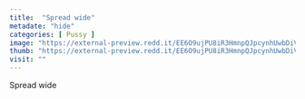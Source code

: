 ```yaml
---
title:  "Spread wide"
metadate: "hide"
categories: [ Pussy ]
image: "https://external-preview.redd.it/EE6O9ujPU8iR3HmnpQJpcynhUwbDiVhkoBixBV1fqIk.jpg?auto=webp&s=dabf7f03d5e8e0b5a1a7f5eb60c678eb2e341c8a"
thumb: "https://external-preview.redd.it/EE6O9ujPU8iR3HmnpQJpcynhUwbDiVhkoBixBV1fqIk.jpg?width=1080&crop=smart&auto=webp&s=02cff4206ac432059638892870656090e290b1a9"
visit: ""
---
```

Spread wide
